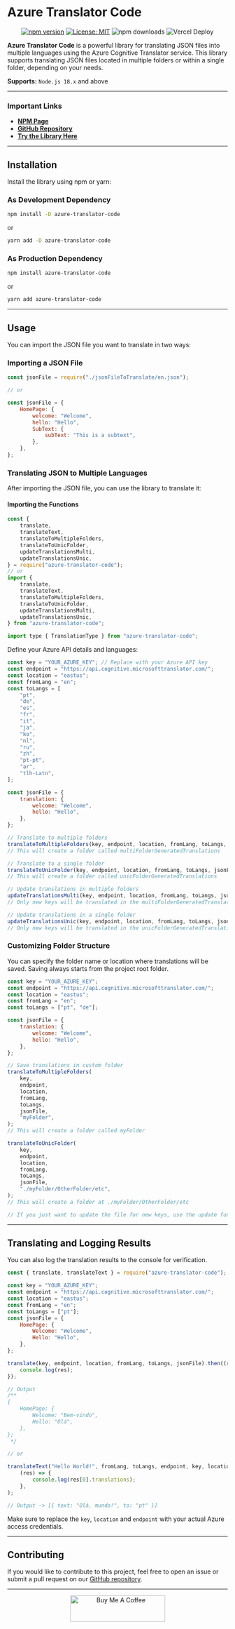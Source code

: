 # Azure Translator Code

<p align="center">
  <a href="https://www.npmjs.com/package/azure-translator-code"><img src="https://badge.fury.io/js/azure-translator-code.svg" alt="npm version" /></a>
  <a href="https://opensource.org/licenses/MIT"><img src="https://img.shields.io/badge/License-MIT-yellow.svg" alt="License: MIT" /></a>
  <img src="https://img.shields.io/npm/dm/azure-translator-code.svg?style=flat-square" alt="npm downloads" />
  <img src="https://deploy-badge.vercel.app/vercel/azuretranslatorcode" alt="Vercel Deploy"></img>
</p>

**Azure Translator Code** is a powerful library for translating JSON files into multiple languages using the Azure Cognitive Translator service. This library supports translating JSON files located in multiple folders or within a single folder, depending on your needs.

**Supports:** `Node.js 18.x` and above

---

### Important Links

- **[NPM Page](https://www.npmjs.com/package/azure-translator-code)**
- **[GitHub Repository](https://github.com/gabriel-logan/Azure-translator-code)**
- **[Try the Library Here](https://azuretranslatorcode.vercel.app)**

---

## Installation

Install the library using npm or yarn:

### As Development Dependency

```bash
npm install -D azure-translator-code
```

or

```bash
yarn add -D azure-translator-code
```

### As Production Dependency

```bash
npm install azure-translator-code
```

or

```bash
yarn add azure-translator-code
```

---

## Usage

You can import the JSON file you want to translate in two ways:

### Importing a JSON File

```javascript
const jsonFile = require("./jsonFileToTranslate/en.json");

// or

const jsonFile = {
	HomePage: {
		welcome: "Welcome",
		hello: "Hello",
		SubText: {
			subText: "This is a subtext",
		},
	},
};
```

### Translating JSON to Multiple Languages

After importing the JSON file, you can use the library to translate it:

#### Importing the Functions

```javascript
const {
	translate,
	translateText,
	translateToMultipleFolders,
	translateToUnicFolder,
	updateTranslationsMulti,
	updateTranslationsUnic,
} = require("azure-translator-code");
// or
import {
	translate,
	translateText,
	translateToMultipleFolders,
	translateToUnicFolder,
	updateTranslationsMulti,
	updateTranslationsUnic,
} from "azure-translator-code";

import type { TranslationType } from "azure-translator-code";
```

Define your Azure API details and languages:

```javascript
const key = "YOUR_AZURE_KEY"; // Replace with your Azure API key
const endpoint = "https://api.cognitive.microsofttranslator.com/";
const location = "eastus";
const fromLang = "en";
const toLangs = [
	"pt",
	"de",
	"es",
	"fr",
	"it",
	"ja",
	"ko",
	"nl",
	"ru",
	"zh",
	"pt-pt",
	"ar",
	"tlh-Latn",
];

const jsonFile = {
	translation: {
		welcome: "Welcome",
		hello: "Hello",
	},
};

// Translate to multiple folders
translateToMultipleFolders(key, endpoint, location, fromLang, toLangs, jsonFile); 
// This will create a folder called multiFolderGeneratedTranslations

// Translate to a single folder
translateToUnicFolder(key, endpoint, location, fromLang, toLangs, jsonFile); 
// This will create a folder called unicFolderGeneratedTranslations

// Update translations in multiple folders
updateTranslationsMulti(key, endpoint, location, fromLang, toLangs, jsonFile); 
// Only new keys will be translated in the multiFolderGeneratedTranslations folder

// Update translations in a single folder
updateTranslationsUnic(key, endpoint, location, fromLang, toLangs, jsonFile); 
// Only new keys will be translated in the unicFolderGeneratedTranslations folder
```

### Customizing Folder Structure

You can specify the folder name or location where translations will be saved. Saving always starts from the project root folder.

```javascript
const key = "YOUR_AZURE_KEY";
const endpoint = "https://api.cognitive.microsofttranslator.com/";
const location = "eastus";
const fromLang = "en";
const toLangs = ["pt", "de"];

const jsonFile = {
	translation: {
		welcome: "Welcome",
		hello: "Hello",
	},
};

// Save translations in custom folder
translateToMultipleFolders(
	key,
	endpoint,
	location,
	fromLang,
	toLangs,
	jsonFile,
	"myFolder",
);
// This will create a folder called myFolder

translateToUnicFolder(
	key,
	endpoint,
	location,
	fromLang,
	toLangs,
	jsonFile,
	"./myFolder/OtherFolder/etc",
);
// This will create a folder at ./myFolder/OtherFolder/etc

// If you just want to update the file for new keys, use the update functions to avoid unnecessary requests.
```

---

## Translating and Logging Results

You can also log the translation results to the console for verification.

```javascript
const { translate, translateText } = require("azure-translator-code");

const key = "YOUR_AZURE_KEY"; 
const endpoint = "https://api.cognitive.microsofttranslator.com/";
const location = "eastus";
const fromLang = "en";
const toLangs = ["pt"];
const jsonFile = {
	HomePage: {
		Welcome: "Welcome",
		Hello: "Hello",
	},
};

translate(key, endpoint, location, fromLang, toLangs, jsonFile).then((res) => {
	console.log(res);
});

// Output
/**
{
	HomePage: {
		Welcome: "Bem-vindo",
		Hello: "Olá",
	},
};
 */

// or

translateText("Hello World!", fromLang, toLangs, endpoint, key, location).then(
	(res) => {
		console.log(res[0].translations);
	},
);

// Output -> [{ text: "Olá, mundo!", to: "pt" }]
```

Make sure to replace the `key`, `location` and `endpoint` with your actual Azure access credentials.

---

## Contributing

If you would like to contribute to this project, feel free to open an issue or submit a pull request on our [GitHub repository](https://github.com/gabriel-logan/Azure-translator-code).

---

<p align="center">
  <a href="https://www.buymeacoffee.com/gabriellogan" target="_blank">
    <img src="https://cdn.buymeacoffee.com/buttons/v2/default-yellow.png" alt="Buy Me A Coffee" style="height: 60px;width: 217px;" >
  </a>
</p>
